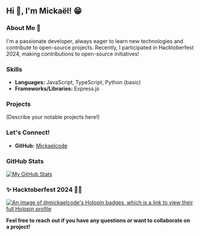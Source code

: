 ## **Hi 👋, I'm Mickaël! 😁**

### **About Me 🤗**
I'm a passionate developer, always eager to learn new technologies and contribute to open-source projects. Recently, I participated in Hacktoberfest 2024, making contributions to open-source initiatives!

### **Skills**
* **Languages:** JavaScript, TypeScript, Python (basic)
* **Frameworks/Libraries:** Express.js

### **Projects**
(Describe your notable projects here!)

### **Let's Connect!**
* **GitHub:** [Mickaelcode](https://github.com/Mickaelcode)

### **GitHub Stats**
[![My GitHub Stats](https://github-readme-stats.vercel.app/api/top-langs/?username=Mickaelcode&theme=tokyonight&show_icons=true&hide_border=true&layout=compact)](https://github.com/Mickaelcode)

### **✨ Hacktoberfest 2024 🚀✨**

[![An image of @mickaelcode's Holopin badges, which is a link to view their full Holopin profile](https://holopin.me/mickaelcode)](https://holopin.io/@mickaelcode)


**Feel free to reach out if you have any questions or want to collaborate on a project!**
